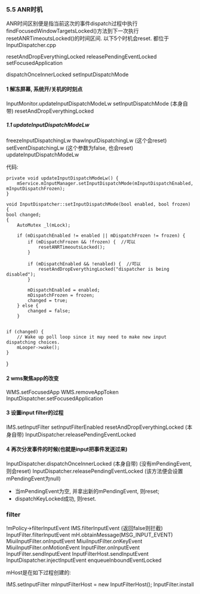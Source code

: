 ### 5.5 ANR时机

ANR时间区别便是指当前这次的事件dispatch过程中执行findFocusedWindowTargetsLocked()方法到下一次执行resetANRTimeoutsLocked()的时间区间.
以下5个时机会reset. 都位于InputDispatcher.cpp


resetAndDropEverythingLocked
releasePendingEventLocked
setFocusedApplication

dispatchOnceInnerLocked
setInputDispatchMode

#### 1 解冻屏幕, 系统开/关机的时刻点

InputMonitor.updateInputDispatchModeLw
    setInputDispatchMode (本身自带)
        resetAndDropEverythingLocked
        
##### 1.1 updateInputDispatchModeLw

freezeInputDispatchingLw
thawInputDispatchingLw (这个会reset)
setEventDispatchingLw (这个参数为false, 也会reset)
    updateInputDispatchModeLw

代码:

    private void updateInputDispatchModeLw() {
        mService.mInputManager.setInputDispatchMode(mInputDispatchEnabled, mInputDispatchFrozen);
    }
    
    void InputDispatcher::setInputDispatchMode(bool enabled, bool frozen) {
    bool changed;
    { 
        AutoMutex _l(mLock);

        if (mDispatchEnabled != enabled || mDispatchFrozen != frozen) {
            if (mDispatchFrozen && !frozen) {  //可以
                resetANRTimeoutsLocked();
            }

            if (mDispatchEnabled && !enabled) {  //可以
                resetAndDropEverythingLocked("dispatcher is being disabled");
            }

            mDispatchEnabled = enabled;
            mDispatchFrozen = frozen;
            changed = true;
        } else {
            changed = false;
        }


    if (changed) {
        // Wake up poll loop since it may need to make new input dispatching choices.
        mLooper->wake();
    }
}

#### 2 wms聚焦app的改变

WMS.setFocusedApp
WMS.removeAppToken
    InputDispatcher.setFocusedApplication
    
#### 3 设置input filter的过程
IMS.setInputFilter
    setInputFilterEnabled
        resetAndDropEverythingLocked (本身自带)
            InputDispatcher.releasePendingEventLocked

#### 4 再次分发事件的时候(也就是input把事件发送过来)

InputDispatcher.dispatchOnceInnerLocked (本身自带)  (没有mPendingEvent,则会reset)
    InputDispatcher.releasePendingEventLocked (该方法便会设置mPendingEvent为null)

- 当mPendingEvent为空, 并拿出新的mPendingEvent, 则reset;
- dispatchKeyLocked成功, 则reset.


### filter

!mPolicy->filterInputEvent
    IMS.filterInputEvent (返回false则拦截)
        InputFilter.filterInputEvent
             mH.obtainMessage(MSG_INPUT_EVENT) 
                 MiuiInputFilter.onInputEvent
                     MiuiInputFilter.onKeyEvent
                     MiuiInputFilter.onMotionEvent
                     InputFilter.onInputEvent
                         InputFilter.sendInputEvent
                             InputFilterHost.sendInputEvent
                                InputDispatcher.injectInputEvent
                                     enqueueInboundEventLocked
                                
                             

mHost是在如下过程创建的:  

IMS.setInputFilter
    mInputFilterHost = new InputFilterHost();
    InputFilter.install